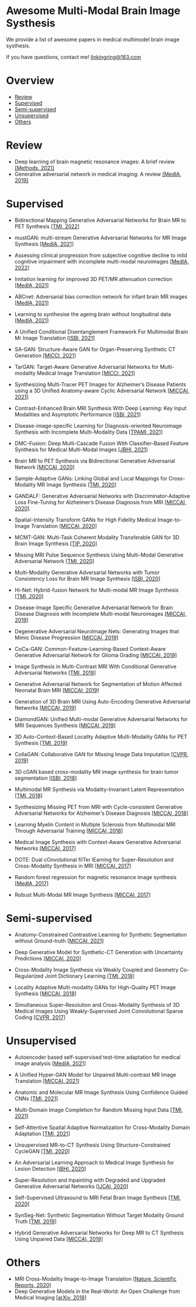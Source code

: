 # Awesome Multi-Modal Brain Image Systhesis

We provide a list of awesome papers in medical multimodel brain image systhesis.

If you have questions, contact me! [linkingring@163.com](https://scholar.google.com/citations?hl=en&user=qI80ipUAAAAJ&view_op=list_works&alert_preview_top_rm=2&gmla=AJsN-F6lNbeBtlxu4BVhiy0be17RJo_nkYXuWkZulyQsJmF2cEWVpaFGX6MGh8F_Q5sxtYMeoCdtkGlDHwzhQ62A8AnXiPpy9zGj16BTDIoTm0Vunuz4PKw 'jinbao-wang')

# Overview

+ [Review](#review)
+ [Supervised](#supervised)
+ [Semi-supervised](#semi-supervised)
+ [Unsupervised](#unsupervised)
+ [Others](#others)


# <span id='review'> Review </span>

+ Deep learning of brain magnetic resonance images: A brief review [[Methods, 2021]](https://www.sciencedirect.com/science/article/pii/S1046202320302024)
+ Generative adversarial network in medical imaging: A review [[MedIA, 2019]](https://www.sciencedirect.com/science/article/pii/S1361841518308430)




# <span id='supervised'> Supervised </span>

+ Bidirectional Mapping Generative Adversarial Networks for Brain MR to PET Synthesis [[TMI, 2022]](https://ieeexplore.ieee.org/document/9521163)

+ mustGAN: multi-stream Generative Adversarial Networks for MR Image Synthesis [[MedIA, 2021]](https://www.sciencedirect.com/science/article/pii/S136184152030308X)
+ Assessing clinical progression from subjective cognitive decline to mild cognitive impairment with incomplete multi-modal neuroimages [[MedIA, 2022]](https://www.sciencedirect.com/science/article/pii/S136184152100311X)
+ Imitation learning for improved 3D PET/MR attenuation correction [[MedIA, 2021]](https://www.sciencedirect.com/science/article/pii/S1361841521001250?via%3Dihub)
+ ABCnet: Adversarial bias correction network for infant brain MR images [[MedIA, 2021]](https://www.sciencedirect.com/science/article/pii/S1361841521001791)
+ Learning to synthesise the ageing brain without longitudinal data [[MedIA, 2021]](https://www.sciencedirect.com/science/article/pii/S1361841521002152)
+ A Unified Conditional Disentanglement Framework For Multimodal Brain Mr Image Translation [[ISBI, 2021]](https://ieeexplore.ieee.org/document/9433897)
+ SA-GAN: Structure-Aware GAN for Organ-Preserving Synthetic CT Generation [[MICCI, 2021]](https://link.springer.com/chapter/10.1007/978-3-030-87231-1_46)
+ TarGAN: Target-Aware Generative Adversarial Networks for Multi-modality Medical Image Translation [[MICCI, 2021]](https://link.springer.com/chapter/10.1007/978-3-030-87231-1_3)
+ Synthesizing Multi-Tracer PET Images for Alzheimer’s Disease Patients using a 3D Unified Anatomy-aware Cyclic Adversarial Network [[MICCAI, 2021]](https://link.springer.com/chapter/10.1007/978-3-030-87231-1_4)
+ Contrast-Enhanced Brain MRI Synthesis With Deep Learning: Key Input Modalities and Asymptotic Performance [[ISBI, 2021]](https://ieeexplore.ieee.org/document/9434029)
+ Disease-image-specific Learning for Diagnosis-oriented Neuroimage Synthesis with Incomplete Multi-Modality Data [[TPAMI, 2021]](https://ieeexplore.ieee.org/document/9462380)
+ DMC-Fusion: Deep Multi-Cascade Fusion With Classifier-Based Feature Synthesis for Medical Multi-Modal Images [[JBHI, 2021]](https://ieeexplore.ieee.org/document/9442289)

+ Brain MR to PET Synthesis via Bidirectional Generative Adversarial Network [[MICCAI, 2020]](https://link.springer.com/chapter/10.1007/978-3-030-59713-9_67)
+ Sample-Adaptive GANs: Linking Global and Local Mappings for Cross-Modality MR Image Synthesis [[TMI, 2020]](https://ieeexplore.ieee.org/document/8970559)
+ GANDALF: Generative Adversarial Networks with Discriminator-Adaptive Loss Fine-Tuning for Alzheimer’s Disease Diagnosis from MRI [[MICCAI, 2020]](https://link.springer.com/chapter/10.1007/978-3-030-59713-9_66)
+ Spatial-Intensity Transform GANs for High Fidelity Medical Image-to-Image Translation [[MICCAI, 2020]](https://link.springer.com/chapter/10.1007/978-3-030-59713-9_72)
+ MCMT-GAN: Multi-Task Coherent Modality Transferable GAN for 3D Brain Image Synthesis [[TIP, 2020]](https://ieeexplore.ieee.org/document/9152126)
+ Missing MRI Pulse Sequence Synthesis Using Multi-Modal Generative Adversarial Network [[TMI, 2020]](https://ieeexplore.ieee.org/document/8859286)
+ Multi-Modality Generative Adversarial Networks with Tumor Consistency Loss for Brain MR Image Synthesis [[ISBI, 2020]](https://ieeexplore.ieee.org/abstract/document/9098449)
+ Hi-Net: Hybrid-fusion Network for Multi-modal MR Image Synthesis [[TMI, 2020]](https://ieeexplore.ieee.org/document/9004544)

+ Disease-Image Specific Generative Adversarial Network for Brain Disease Diagnosis with Incomplete Multi-modal Neuroimages [[MICCAI, 2019]](https://link.springer.com/chapter/10.1007/978-3-030-32248-9_16)
+ Degenerative Adversarial NeuroImage Nets: Generating Images that Mimic Disease Progression [[MICCAI, 2019]](https://link.springer.com/chapter/10.1007/978-3-030-32248-9_19)
+ CoCa-GAN: Common-Feature-Learning-Based Context-Aware Generative Adversarial Network for Glioma Grading [[MICCAI, 2019]](https://link.springer.com/chapter/10.1007%2F978-3-030-32248-9_18)
+ Image Synthesis in Multi-Contrast MRI With Conditional Generative Adversarial Networks [[TMI, 2019]](https://ieeexplore.ieee.org/document/8653423)
+ Generative Adversarial Network for Segmentation of Motion Affected Neonatal Brain MRI [[MICCAI, 2019]](https://link.springer.com/chapter/10.1007%2F978-3-030-32248-9_36)
+ Generation of 3D Brain MRI Using Auto-Encoding Generative Adversarial Networks [[MICCAI, 2019]](https://link.springer.com/chapter/10.1007/978-3-030-32248-9_14)
+ DiamondGAN: Unified Multi-modal Generative Adversarial Networks for MRI Sequences Synthesis [[MICCAI, 2019]](https://link.springer.com/chapter/10.1007/978-3-030-32248-9_14)
+ 3D Auto-Context-Based Locality Adaptive Multi-Modality GANs for PET Synthesis [[TMI, 2019]](https://ieeexplore.ieee.org/document/8552676)
+ CollaGAN: Collaborative GAN for Missing Image Data Imputation [[CVPR, 2019]](https://ieeexplore.ieee.org/document/8953779)

+ 3D cGAN based cross-modality MR image synthesis for brain tumor segmentation [[ISBI, 2018]](https://ieeexplore.ieee.org/document/8363653)
+ Multimodal MR Synthesis via Modality-Invariant Latent Representation [[TMI, 2018]](https://ieeexplore.ieee.org/document/8071026)
+ Synthesizing Missing PET from MRI with Cycle-consistent Generative Adversarial Networks for Alzheimer’s Disease Diagnosis [[MICCAI, 2018]](https://link.springer.com/chapter/10.1007%2F978-3-030-00931-1_52)
+ Learning Myelin Content in Multiple Sclerosis from Multimodal MRI Through Adversarial Training [[MICCAI, 2018]](https://link.springer.com/chapter/10.1007/978-3-030-00931-1_59)

+ Medical Image Synthesis with Context-Aware Generative Adversarial Networks [[MICCAI, 2017]](https://link.springer.com/chapter/10.1007%2F978-3-319-66179-7_48)
+ DOTE: Dual cOnvolutional filTer lEarning for Super-Resolution and Cross-Modality Synthesis in MRI [[MICCAI, 2017]](https://link.springer.com/chapter/10.1007/978-3-319-66179-7_11)
+ Random forest regression for magnetic resonance image synthesis [[MedIA, 2017]](https://www.sciencedirect.com/science/article/pii/S1361841516301578)
+ Robust Multi-Modal MR Image Synthesis [[MICCAI, 2017]](https://link.springer.com/chapter/10.1007/978-3-319-66179-7_40)


# <span id='semi-supervised'> Semi-supervised </span>

+ Anatomy-Constrained Contrastive Learning for Synthetic Segmentation without Ground-truth [[MICCAI, 2021]](https://link.springer.com/chapter/10.1007/978-3-030-87193-2_5)

+ Deep Generative Model for Synthetic-CT Generation with Uncertainty Predictions [[MICCAI, 2020]](https://link.springer.com/chapter/10.1007/978-3-030-59710-8_81)

+ Cross-Modality Image Synthesis via Weakly Coupled and Geometry Co-Regularized Joint Dictionary Learning [[TMI, 2018]](https://ieeexplore.ieee.org/document/8169118)
+ Locality Adaptive Multi-modality GANs for High-Quality PET Image Synthesis [[MICCAI, 2018]](https://link.springer.com/chapter/10.1007/978-3-030-00928-1_38)

+ Simultaneous Super-Resolution and Cross-Modality Synthesis of 3D Medical Images Using Weakly-Supervised Joint Convolutional Sparse Coding [[CVPR, 2017]](https://ieeexplore.ieee.org/document/8100096)




# <span id='unsupervised'> Unsupervised </span>

+ Autoencoder based self-supervised test-time adaptation for medical image analysis [[MedIA, 2021]](https://www.sciencedirect.com/science/article/pii/S1361841521001821)
+ A Unified Hyper-GAN Model for Unpaired Multi-contrast MR Image Translation [[MICCAI, 2021]](https://gr.xjtu.edu.cn/documents/15796/1401787/paper335+%281%29.pdf/d11a01d4-c3cd-a11e-67cc-4e5f2978055c?t=1629165492700)
+ Anatomic and Molecular MR Image Synthesis Using Confidence Guided CNNs [[TMI, 2021]](https://engineering.jhu.edu/vpatel36/wp-content/uploads/2021/01/TMI-2020-1958.pdf)
+ Multi-Domain Image Completion for Random Missing Input Data [[TMI, 2021]](https://arxiv.org/pdf/2007.05534v1.pdf)
+ Self-Attentive Spatial Adaptive Normalization for Cross-Modality Domain Adaptation [[TMI, 2021]](https://arxiv.org/pdf/2103.03781.pdf)

+ Unsupervised MR-to-CT Synthesis Using Structure-Constrained CycleGAN [[TMI, 2020]](https://arxiv.org/pdf/1809.04536v1.pdf)
+ An Adversarial Learning Approach to Medical Image Synthesis for Lesion Detection [[IBHI, 2020]](http://www.columbia.edu/~jwp2128/Papers/SunWangetal2020.pdf)
+ Super-Resolution and Inpainting with Degraded and Upgraded Generative Adversarial Networks [[IJCAI, 2020]](https://www.ijcai.org/Proceedings/2020/0090.pdf)
+ Self-Supervised Ultrasound to MRI Fetal Brain Image Synthesis [[TMI, 2020]](https://arxiv.org/pdf/2008.08698.pdf)

+ SynSeg-Net: Synthetic Segmentation Without Target Modality Ground Truth [[TMI, 2019]](https://ieeexplore.ieee.org/document/8494797)
+ Hybrid Generative Adversarial Networks for Deep MR to CT Synthesis Using Unpaired Data [[MICCAI, 2019]](https://link.springer.com/chapter/10.1007%2F978-3-030-32251-9_83)




# <span id='others'> Others </span>

+ MRI Cross-Modality Image-to-Image Translation [[Nature, Scientific Reports, 2020]](https://www.nature.com/articles/s41598-020-60520-6)
+ Deep Generative Models in the Real-World: An Open Challenge from Medical Imaging [[arXiv, 2018]](https://arxiv.org/abs/1806.05452)